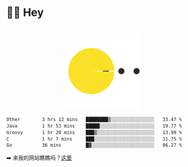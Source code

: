 
# 👋🏻 Hey
<div align="center">
	<br>
	<img src="https://raw.githubusercontent.com/Aniket965/Aniket965/master/pacman.svg?sanitize=true" width="200" height="200">
	<br>
</div>

<!--START_SECTION:waka-->

```txt
Other        3 hrs 12 mins   ████████▒░░░░░░░░░░░░░░░░   33.47 %
Java         1 hr 53 mins    █████░░░░░░░░░░░░░░░░░░░░   19.77 %
Groovy       1 hr 20 mins    ███▒░░░░░░░░░░░░░░░░░░░░░   13.99 %
C            1 hr 7 mins     ███░░░░░░░░░░░░░░░░░░░░░░   11.75 %
Go           36 mins         █▓░░░░░░░░░░░░░░░░░░░░░░░   06.27 %
```

<!--END_SECTION:waka-->

 ➡️  来我的网站瞧瞧吗？[这里](https://www.shaolongfei.com)
